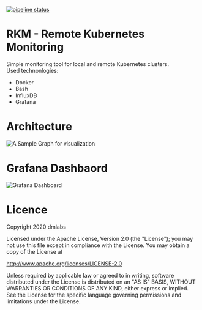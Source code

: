 [![pipeline status](https://gitlab.dropdown.ch/dmlabs/rkm-build/badges/master/pipeline.svg)](https://gitlab.dropdown.ch/dmlabs/rkm-build/-/commits/master)

# RKM - Remote Kubernetes Monitoring
Simple monitoring tool for local and remote Kubernetes clusters.  
Used technonlogies:
* Docker
* Bash
* InfluxDB
* Grafana

# Architecture
![A Sample Graph for visualization ](https://github.com/dmlabs/Sentry/blob/master/Docs/rkm.png)

# Grafana Dashbaord
![Grafana Dashboard ](https://github.com/dmlabs/Sentry/blob/master/Docs/sentry-grafana.png)

# Licence
Copyright 2020 dmlabs

Licensed under the Apache License, Version 2.0 (the "License");
you may not use this file except in compliance with the License.
You may obtain a copy of the License at

http://www.apache.org/licenses/LICENSE-2.0

Unless required by applicable law or agreed to in writing, software
distributed under the License is distributed on an "AS IS" BASIS,
WITHOUT WARRANTIES OR CONDITIONS OF ANY KIND, either express or implied.
See the License for the specific language governing permissions and
limitations under the License.
